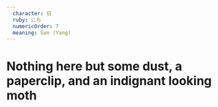 ```yaml
---
  character: 日 
  ruby: にち
  numericOrder: 7
  meaning: Sun (Yang)
---
```


# Nothing here but some dust, a paperclip, and an indignant looking moth

